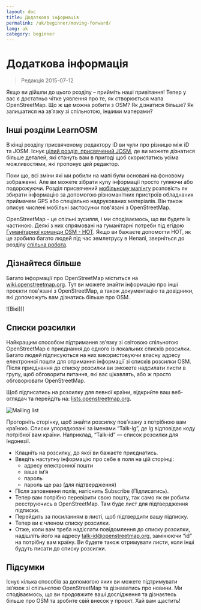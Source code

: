 ```yaml
---
layout: doc
title: Додаткова інформація
permalink: /uk/beginner/moving-forward/
lang: uk
category: beginner
---
```


Додаткова інформація
===============

> Редакція 2015-07-12  

Якщо ви дійшли до цього розділу – прийміть наші привітання! Тепер у вас є достатньо чітке уявлення про те, як створюється мапа OpenStreetMap. Що ж ще можна робити з OSM? Як дізнатися більше? Як залишатися на зв’язку зі спільнотою, іншими маперами?  

Інші розділи LearnOSM
---------------------------

В кінці розділу присвяченому редактору iD ви чули про різницю між iD та JOSM. Існує [цілий розділ, присвячений JOSM](/uk/josm/), де ви можете дізнатися більше деталей, які стануть вам в пригоді щоб скористатись усіма можливостями, які пропонує цей редактор.   

Поки що, всі зміни які ми робили на мапі були основані на фоновому зображенні. Але ви можете зібрати купу інформації просто гуляючи або подорожуючи. Розділ присвячений [мобільному мапінгу](/uk/mobile-mapping/) розповість як збирати інформацію за допомогою різноманітних пристроїв обладнаних приймачем GPS або спеціально надрукованих матеріалів. Він також описує числені мобільні застосунки пов'язані з OpenStreetMap.  

OpenStreetMap - це спільні зусилля, і ми сподіваємось, що ви будете їх частиною. Деякі з них спрямовані на гуманітарні потреби під егідою [Гуманітарної команди OSM - HOT](http://hotosm.org). Якщо ви бажаєте допомогти HOT, як це зробило багато людей під час землетрусу в Непалі, зверніться до розділу [спільна робота](/uk/coordination/).    


Дізнайтеся більше
----------

Багато інформації про OpenStreetMap міститься на [wiki.openstreetmap.org](http://wiki.openstreetmap.org/). Тут ви можете знайти інформацію про інші проєкти пов'язані з OpenStreetMap, а також документацію та довідники, які допоможуть вам дізнатись більше про OSM.  

![Вікі][]

<!-- also more info on this site once it is prepared -->

Списки розсилки
------------

Найкращим способом підтримання зв’язку зі світовою спільнотою OpenStreetMap є приєднання до одного із локальних списків розсилки. Багато людей підписуються на них використовуючи власну адресу електронної пошти для отримання інформації зі списків розсилки OSM. Після приєднання до списку розсилки ви зможете надсилати листи в групу, щоб обговорити питання, які вас цікавлять, або ж просто обговорювати OpenStreetMap.  

Щоб підписатись на розсилку для певної країни, відкрийте ваш веб-оглядач та перейдіть на: [lists.openstreetmap.org](http://lists.openstreetmap.org/).  

![Mailing list][]

Прогорніть сторінку, щоб знайти розсилку пов’язану з потрібною вам країною. Списки упорядковані за іменами “Talk-lg”, де lg відповідає коду потрібної вам країни. Наприклад, “Talk-id” — список розсилки для Індонезії.  

- Клацніть на розсилку, до якої ви бажаєте приєднатись.  
- Введіть наступну інформацію про себе в поля на цій сторінці:  
    +  адресу електронної пошти  
    +  ваше ім’я  
    +  пароль  
    +  пароль ще раз (для підтвердження)  
- Після заповнення полів, натіснить Subscribe (Підписатись).
- Тепер вам потрібно перевірити свою пошту, так само як ви робили реєструючись в OpenStreetMap. Там буде лист для підтвердження підписки.  
- Перейдить за посиланням в листі, щоб підтвердити вашу підписку.  
- Тепер ви є членом списку розсилки.  
- Отже, коли вам треба надіслати повідомлення до списку розсилки, надішліть його на адресу [talk-id@openstreetmap.org](mailto:talk-id@openstreetmap.org), замінюючи “id” на потрібну вам країну. Ви будете також отримувати листи, коли інші будуть писати до списку розсилки.  

<!-- maybe expand and put this back later 
MapOSMatic
----------

Один з таких проєктів – MapOSMatic. Ви можете перейти до нього
у вашому веб-оглядачі за посиланням [maposmatic.org](http://www.maposmatic.org/).
Це простий інструмент для видруку мап для будь-якою території.
Він автоматично створить мапу разом із сіткоб поверх
та індексом для обраної території.

![MapOSMatic][]
-->


Підсумки
-------

Існує кілька способів за допомогою яких ви можете підтримувати зв’язок зі спільнотою OpenStreetMap та дізнаватись про новини. Ми сподіваємось, що ви продовжите ваші дослідження та дізнаєтесь більше про OSM та зробите свій внесок у проєкт. Хай вам щастить!


[MapOSMatic]: /images/beginner/maposmatic-homepage.png
[Wiki]: /images/beginner/osm-wiki.png
[Mailing list]: /images/beginner/osm-mailing-lists.png
